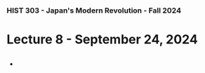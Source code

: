 ### HIST 303 - Japan's Modern Revolution - Fall 2024

[//]: <> (use `gqap` to force wrap text)

# Lecture 8 - September 24, 2024

##

###

-
